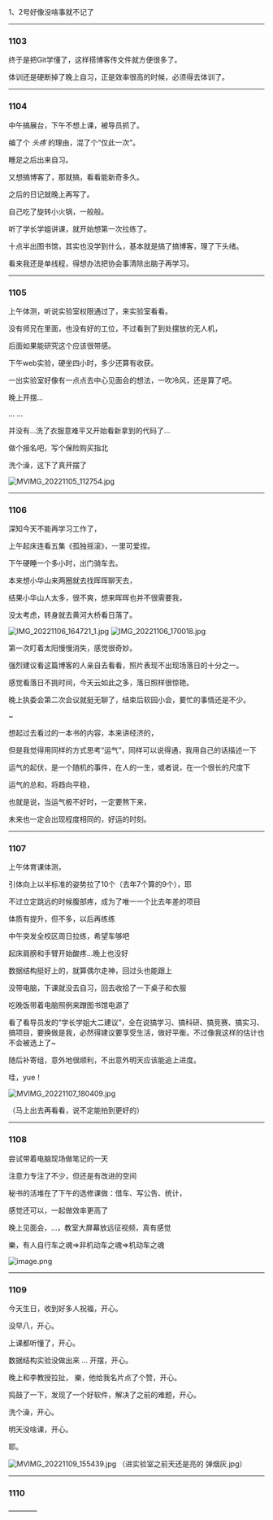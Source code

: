 1、2号好像没啥事就不记了

___

### 1103

终于是把Git学懂了，这样搭博客传文件就方便很多了。

体训还是硬断掉了晚上自习，正是效率很高的时候，必须得去体训了。

___

### 1104

中午搞展台，下午不想上课，被导员抓了。

编了个 *头疼* 的理由，混了个“仅此一次”。

睡足之后出来自习。

又想搞博客了，那就搞，看看能新奇多久。

之后的日记就晚上再写了。

自己吃了旋转小火锅，一般般。

听了学长学姐讲课，就开始想第一次拉练了。

十点半出图书馆，其实也没学到什么，基本就是搞了搞博客，理了下头绪。

看来我还是单线程，得想办法把协会事清除出脑子再学习。

___

### 1105

上午体测，听说实验室权限通过了，来实验室看看。

没有师兄在里面，也没有好的工位，不过看到了到处摆放的无人机，

后面如果能研究这个应该很带感。

下午web实验，硬坐四小时，多少还算有收获。

一出实验室好像有一点点去中心见面会的想法，一吹冷风，还是算了吧。

晚上开摆...

... ...

并没有...洗了衣服意难平又开始看新拿到的代码了...

做个报名吧，写个保险购买指北

洗个澡，这下了真开摆了

![MVIMG_20221105_112754.jpg](https://tva1.sinaimg.cn/large/006xYMUYly1h7uoehuuwzj33341qkx6p.jpg)

___

### 1106

深知今天不能再学习工作了，

上午起床连看五集《孤独摇滚》，一里可爱捏。

下午硬睡一个多小时，出门骑车去。

本来想小华山来两圈就去找晖晖聊天去，

结果小华山人太多，很不爽，想来晖晖也并不很需要我，

没太考虑，转身就去黄河大桥看日落了。

![IMG_20221106_164721_1.jpg](https://tva1.sinaimg.cn/large/006xYMUYly1h7vt7tnv9xj33341qke81.jpg)
![IMG_20221106_170018.jpg](https://tva1.sinaimg.cn/large/006xYMUYly1h7vt8461wsj33341qkkjl.jpg)

第一次盯着太阳慢慢消失，感觉很奇妙。

强烈建议看这篇博客的人亲自去看看，照片表现不出现场落日的十分之一。

感觉看落日不挑时间，今天云如此之多，落日照样很惊艳。

晚上执委会第二次会议就挺无聊了，结束后软园小会，要忙的事情还是不少。

~

想起过去看过的一本书的内容，本来讲经济的，

但是我觉得用同样的方式思考“运气”，同样可以说得通，我用自己的话描述一下

运气的起伏，是一个随机的事件，在人的一生，或者说，在一个很长的尺度下

运气的总和，将趋向平稳，

也就是说，当运气极不好时，一定要熬下来，

未来也一定会出现程度相同的，好运的时刻。

___

### 1107

上午体育课体测，

引体向上以半标准的姿势拉了10个（去年7个算的9个），耶

不过立定跳远的时候腹部疼，成为了唯一一个比去年差的项目

体质有提升，但不多，以后再练练

中午突发全校区周日拉练，希望车够吧

起床肩膀和手臂开始酸疼...晚上也没好

数据结构挺好上的，就算偶尔走神，回过头也能跟上

没带电脑，下课就没去自习，回去收拾了一下桌子和衣服

吃晚饭带着电脑照例来蹭图书馆电源了

看了看导员发的“学长学姐大二建议”，全在说搞学习、搞科研、搞竞赛、搞实习、搞项目，要换做是我，必然得建议要享受生活，做好平衡。不过像我这样的估计也不会被选上了~

随后补寄组，意外地很顺利，不出意外明天应该能追上进度。

哇，yue！

![MVIMG_20221107_180409.jpg](https://tva1.sinaimg.cn/large/006xYMUYly1h7wwtzeczsj33341qk1ky.jpg)

（马上出去再看看，说不定能拍到更好的）

___

### 1108

尝试带着电脑现场做笔记的一天

注意力专注了不少，但还是有改进的空间

秘书的活堆在了下午的选修课做：借车、写公告、统计，

感觉还可以，一起做效率更高了

晚上见面会，...，教室大屏幕放远征视频，真有感觉

樂，有人自行车之魂=>非机动车之魂=>机动车之魂

![image.png](https://tva1.sinaimg.cn/large/006xYMUYly1h7z9bccon9j31ji0v9hdt.jpg)

___

### 1109

今天生日，收到好多人祝福，开心。

没早八，开心。

上课都听懂了，开心。

数据结构实验没做出来 ... 开摆，开心。

晚上和李教授拉扯， 樂，他给我名片点了个赞，开心。

捣鼓了一下，发现了一个好软件，解决了之前的难题，开心。

洗个澡，开心。

明天没啥课，开心。

耶。

![MVIMG_20221109_155439.jpg](https://tva1.sinaimg.cn/large/006xYMUYly1h7z9a26hhtj33341qk4qq.jpg)
（进实验室之前天还是亮的 弹烟灰.jpg）

___

### 1110

————
<!--stackedit_data:
eyJoaXN0b3J5IjpbLTEwNzY5MjE2NjUsLTM2Mzg0MjExMF19
-->
